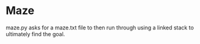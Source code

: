 # Maze

maze.py asks for a maze.txt file to then run through 
using a linked stack to ultimately find the goal. 
